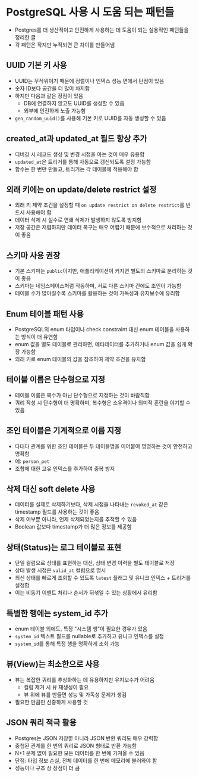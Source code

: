 # PostgreSQL 사용 시 도움 되는 패턴들


* Postgres를 더 생산적이고 안전하게 사용하는 데 도움이 되는 실용적인 패턴들을 정리한 글
* 각 패턴은 작지만 누적되면 큰 차이를 만들어냄

UUID 기본 키 사용
------------

* UUID는 무작위이기 때문에 정렬이나 인덱스 성능 면에서 단점이 있음
* 숫자 ID보다 공간을 더 많이 차지함
* 하지만 다음과 같은 장점이 있음
  + DB에 연결하지 않고도 UUID를 생성할 수 있음
  + 외부에 안전하게 노출 가능함
* `gen_random_uuid()`를 사용해 기본 키로 UUID를 자동 생성할 수 있음

created\_at과 updated\_at 필드 항상 추가
---------------------------------

* 디버깅 시 레코드 생성 및 변경 시점을 아는 것이 매우 유용함
* `updated_at`은 트리거를 통해 자동으로 갱신되도록 설정 가능함
* 함수는 한 번만 만들고, 트리거는 각 테이블에 적용해야 함

외래 키에는 on update/delete restrict 설정
-----------------------------------

* 외래 키 제약 조건을 설정할 때 `on update restrict on delete restrict`를 반드시 사용해야 함
* 데이터 삭제 시 실수로 연쇄 삭제가 발생하지 않도록 방지함
* 저장 공간은 저렴하지만 데이터 복구는 매우 어렵기 때문에 보수적으로 처리하는 것이 좋음

스키마 사용 권장
---------

* 기본 스키마는 `public`이지만, 애플리케이션이 커지면 별도의 스키마로 분리하는 것이 좋음
* 스키마는 네임스페이스처럼 작동하며, 서로 다른 스키마 간에도 조인이 가능함
* 테이블 수가 많아질수록 스키마를 활용하는 것이 가독성과 유지보수에 유리함

Enum 테이블 패턴 사용
--------------

* PostgreSQL의 enum 타입이나 check constraint 대신 enum 테이블을 사용하는 방식이 더 유연함
* enum 값을 별도 테이블로 관리하면, 메타데이터를 추가하거나 enum 값을 쉽게 확장 가능함
* 외래 키로 enum 테이블의 값을 참조하여 제약 조건을 유지함

테이블 이름은 단수형으로 지정
----------------

* 테이블 이름은 복수가 아닌 단수형으로 지정하는 것이 바람직함
* 쿼리 작성 시 단수형이 더 명확하며, 복수형은 소유격이나 의미적 혼란을 야기할 수 있음

조인 테이블은 기계적으로 이름 지정
-------------------

* 다대다 관계를 위한 조인 테이블은 두 테이블명을 이어붙여 명명하는 것이 안전하고 명확함
* 예: `person_pet`
* 조합에 대한 고유 인덱스를 추가하여 중복 방지

삭제 대신 soft delete 사용
--------------------

* 데이터를 실제로 삭제하기보다, 삭제 시점을 나타내는 `revoked_at` 같은 timestamp 필드를 사용하는 것이 좋음
* 삭제 여부뿐 아니라, 언제 삭제되었는지를 추적할 수 있음
* Boolean 값보다 timestamp가 더 많은 정보를 제공함

상태(Status)는 로그 테이블로 표현
----------------------

* 단일 컬럼으로 상태를 표현하는 대신, 상태 변경 이력을 별도 테이블로 저장
* 상태 발생 시점은 `valid_at` 컬럼으로 명시
* 최신 상태를 빠르게 조회할 수 있도록 `latest` 플래그 및 유니크 인덱스 + 트리거를 설정함
* 이는 비동기 이벤트 처리나 순서가 뒤섞일 수 있는 상황에서 유리함

특별한 행에는 system\_id 추가
---------------------

* enum 테이블 외에도, 특정 "시스템 행"이 필요한 경우가 있음
* `system_id` 텍스트 필드를 nullable로 추가하고 유니크 인덱스를 설정
* `system_id`를 통해 특정 행을 명확하게 조회 가능

뷰(View)는 최소한으로 사용
-----------------

* 뷰는 복잡한 쿼리를 추상화하는 데 유용하지만 유지보수가 어려움
  + 컬럼 제거 시 뷰 재생성이 필요
  + 뷰 위에 뷰를 만들면 성능 및 가독성 문제가 생김
* 필요한 만큼만 신중하게 사용할 것

JSON 쿼리 적극 활용
-------------

* Postgres는 JSON 저장뿐 아니라 JSON 반환 쿼리도 매우 강력함
* 중첩된 관계를 한 번의 쿼리로 JSON 형태로 반환 가능함
* N+1 문제 없이 필요한 모든 데이터를 한 번에 가져올 수 있음
* 단점: 타입 정보 손실, 전체 데이터를 한 번에 메모리에 불러와야 함
* 성능이나 구조 상 장점이 더 큼
